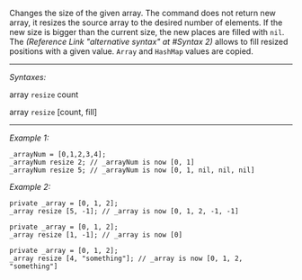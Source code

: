 Changes the size of the given array. The command does not return new array, it resizes the source array to the desired number of elements.
If the new size is bigger than the current size, the new places are filled with `nil`. The *(Reference Link "alternative syntax" at #Syntax 2)* allows to fill resized positions with a given value. `Array` and `HashMap` values are copied.


---
*Syntaxes:*

array `resize` count

array `resize` [count, fill]

---
*Example 1:*

```sqf
_arrayNum = [0,1,2,3,4];
_arrayNum resize 2; // _arrayNum is now [0, 1]
_arrayNum resize 5; // _arrayNum is now [0, 1, nil, nil, nil]
```

*Example 2:*

```sqf
private _array = [0, 1, 2];
_array resize [5, -1]; // _array is now [0, 1, 2, -1, -1]

private _array = [0, 1, 2];
_array resize [1, -1]; // _array is now [0]

private _array = [0, 1, 2];
_array resize [4, "something"]; // _array is now [0, 1, 2, "something"]
```